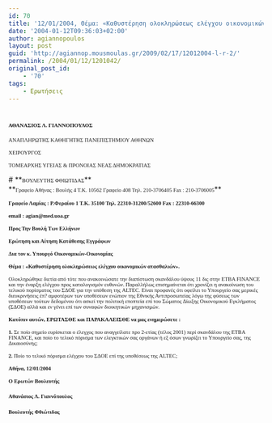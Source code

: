 ```yaml
---
id: 70
title: '12/01/2004, Θέμα: «Καθυστέρηση ολοκληρώσεως ελέγχου οικονομικών ατασθαλιών».'
date: '2004-01-12T09:36:03+02:00'
author: agiannopoulos
layout: post
guid: 'http://agiannop.mousmoulas.gr/2009/02/17/12012004-l-r-2/'
permalink: /2004/01/12/1201042/
original_post_id:
    - '70'
tags:
    - Ερωτήσεις
---
```


# **<span style="font-size:8pt;font-family:Tahoma;">ΑΘΑΝΑΣΙΟΣ Λ. ΓΙΑΝΝΟΠΟΥΛΟΣ<span> </span><span> </span></span>**

<span style="font-size:8pt;font-family:Tahoma;">ΑΝΑΠΛΗΡΩΤΗΣ ΚΑΘΗΓΗΤΗΣ ΠΑΝΕΠΙΣΤΗΜΙΟΥ ΑΘΗΝΩΝ</span>

<span style="font-size:8pt;font-family:Tahoma;">ΧΕΙΡΟΥΡΓΟΣ</span>

<span style="font-size:8pt;font-family:Tahoma;">ΤΟΜΕΑΡΧΗΣ ΥΓΕΙΑΣ &amp; ΠΡΟΝΟΙΑΣ ΝΕΑΣ ΔΗΜΟΚΡΑΤΙΑΣ</span>

<div style="padding:0 0 1pt;border:medium medium 1pt none none solid -moz-use-text-color -moz-use-text-color windowtext;"># **<span style="font-size:8pt;font-family:Tahoma;">ΒΟΥΛΕΥΤΗΣ ΦΘΙΩΤΙΔΑΣ</span>**

</div>**<span style="font-size:8pt;font-family:Tahoma;">Γραφείο Αθήνας : Βουλής 4 Τ.Κ. 10562 Γραφείο 408 Τηλ. 210-3706405 Fax : 210-3706005</span>**

**<span style="font-size:8pt;font-family:Tahoma;">Γραφείο Λαμίας : Ρ.Φεραίου 1 Τ.Κ. 35100 Τηλ. 22310-31200/52600 </span><span style="font-size:8pt;font-family:Tahoma;">Fax</span><span style="font-size:8pt;font-family:Tahoma;"> : 22310-66300</span>**

**<span style="font-size:8pt;font-family:Tahoma;">email</span><span style="font-size:8pt;font-family:Tahoma;"> : </span><span style="font-size:8pt;font-family:Tahoma;">agian</span><span style="font-size:8pt;font-family:Tahoma;">@</span><span style="font-size:8pt;font-family:Tahoma;">med</span><span style="font-size:8pt;font-family:Tahoma;">.</span><span style="font-size:8pt;font-family:Tahoma;">uoa</span><span style="font-size:8pt;font-family:Tahoma;">.</span><span style="font-size:8pt;font-family:Tahoma;">gr</span><span style="font-size:8pt;font-family:Tahoma;"> </span><span style="font-size:8pt;font-family:Tahoma;"></span>**

**<span style="font-size:8pt;font-family:Tahoma;"> </span>**

**<span style="font-size:8pt;font-family:Tahoma;">Προς Την Βουλή Των Ελλήνων</span>**

**<span style="font-size:8pt;font-family:Tahoma;">Ερώτηση και Αίτηση Κατάθεσης Εγγράφων</span>**

**<span style="font-size:8pt;font-family:Tahoma;">Δια τον κ. Υπουργό Οικονομικών-Οικονομίας</span>**

**<span style="font-size:8pt;font-family:Tahoma;"> </span>**

**<span style="font-size:8pt;font-family:Tahoma;"> </span>**

**<span style="font-size:8pt;font-family:Tahoma;">Θέμα : «Καθυστέρηση ολοκληρώσεως ελέγχου οικονομικών ατασθαλιών».</span>**<span style="font-size:8pt;font-family:Tahoma;"></span>

<span style="font-size:8pt;font-family:Tahoma;"> </span>

<span style="font-size:8pt;font-family:Tahoma;"></span>

<span style="font-size:8pt;font-family:Tahoma;">Ολοκληρώθηκε διετία από τότε που ανακοινώσατε την διαπίστωση σκανδάλου ύψους 11 δις στην ETBA FINANCE και την έναρξη ελέγχου προς καταλογισμόν ευθυνών. Παραλλήλως επισημαίνεται ότι χρονίζει η ανακοίνωση του τελικού πορίσματος του ΣΔΟΕ για την υπόθεση της ALTEC. Είναι προφανές ότι οφείλει το Υπουργείο σας μερικές διευκρινήσεις έπ? αμφοτέρων των υποθέσεων ενώπιον της Εθνικής Αντιπροσωπείας λόγω της φύσεως των υποθέσεων τούτων δεδομένου ότι ασκεί την πολιτική εποπτεία επί του Σώματος Δίωξης Οικονομικού Eγκλήματος (ΣΔΟΕ) αλλά και εν γένει επί των συναφών διοικητικών μηχανισμών.</span>

**<span style="font-size:8pt;font-family:Tahoma;">Κατόπιν αυτών, ΕΡΩΤΑΣΘΕ και ΠΑΡΑΚΑΛΕΙΣΘΕ να μας ενημερώσετε :</span>**

**<span style="font-size:8pt;font-family:Tahoma;"> </span>**

**<span style="font-size:8pt;font-family:Tahoma;">1.</span>**<span style="font-size:8pt;font-family:Tahoma;"> Σε ποίο σημείο ευρίσκεται ο έλεγχος που αναγγείλατε προ 2-ετίας (τέλος 2001) περί σκανδάλου της ΕΤΒΑ FINANCE, και ποίο το τελικό πόρισμα των ελεγκτικών σας οργάνων ή εξ όσων γνωρίζει το Υπουργείο σας, της Δικαιοσύνης;</span>

**<span style="font-size:8pt;font-family:Tahoma;">2.</span>**<span style="font-size:8pt;font-family:Tahoma;"> Ποίο το τελικό πόρισμα ελέγχου του ΣΔΟΕ επί της υποθέσεως της ALTEC;</span>

<span style="font-size:8pt;font-family:Tahoma;"> </span>

<span style="font-size:8pt;font-family:Tahoma;"> </span>

**<span style="font-size:8pt;font-family:Tahoma;"> </span>**

**<span style="font-size:8pt;font-family:Tahoma;">A</span><span style="font-size:8pt;font-family:Tahoma;">θήνα, </span><span style="font-size:8pt;font-family:Tahoma;">12</span><span style="font-size:8pt;font-family:Tahoma;">/01/2004</span><span style="font-size:8pt;font-family:Tahoma;"></span>**

**<span style="font-size:8pt;font-family:Tahoma;">Ο Ερωτών Βουλευτής</span>**

#### <span style="font-size:8pt;font-family:Tahoma;"></span>

#### <span style="font-size:8pt;font-family:Tahoma;">Αθανάσιος Λ. Γιαννόπουλος</span>**<span style="font-size:8pt;font-family:Tahoma;"></span>**

#### **<span style="font-size:8pt;font-family:Tahoma;">Βουλευτής Φθιώτιδας</span>**